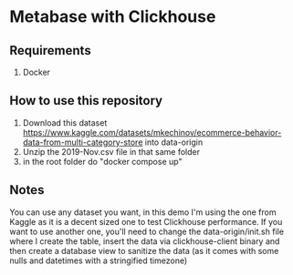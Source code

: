 # Metabase with Clickhouse

## Requirements

1) Docker

## How to use this repository

1) Download this dataset https://www.kaggle.com/datasets/mkechinov/ecommerce-behavior-data-from-multi-category-store into data-origin
2) Unzip the 2019-Nov.csv file in that same folder
3) in the root folder do "docker compose up"

## Notes

You can use any dataset you want, in this demo I'm using the one from Kaggle as it is a decent sized one to test Clickhouse performance. If you want to use another one, you'll need to change the data-origin/init.sh file where I create the table, insert the data via clickhouse-client binary and then create a database view to sanitize the data (as it comes with some nulls and datetimes with a stringified timezone)
